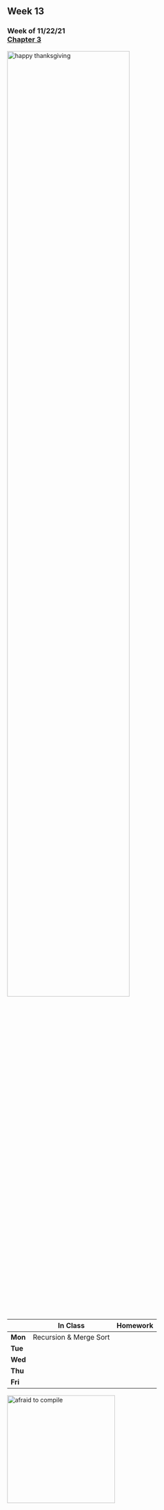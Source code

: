 ## Week 13

### Week of 11/22/21<br>[Chapter 3](/apcsp/curriculum/3)

<img src="https://www.inspirahealthnetwork.org/sites/default/files/2021-03/Screenshot%202021-03-18%20114949.png" alt="happy thanksgiving" width=75%>


  |       |In Class               |Homework   |
  |-------|---------              |---------  |
  |**Mon**|Recursion & Merge Sort | |
  |**Tue**| | |
  |**Wed**| | |
  |**Thu**| | |
  |**Fri**| | |


<meta http-equiv="refresh" content="300"/>
  
<img src="https://www.digitaltechnologylabs.com/wp-content/uploads/2019/06/11.png" alt="afraid to compile" height="250">

